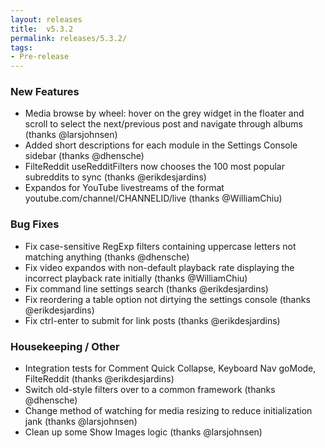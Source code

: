 ```yaml
---
layout: releases
title:  v5.3.2
permalink: releases/5.3.2/
tags:
- Pre-release
---
```


### New Features

- Media browse by wheel: hover on the grey widget in the floater and scroll to select the next/previous post and navigate through albums (thanks @larsjohnsen)
- Added short descriptions for each module in the Settings Console sidebar (thanks @dhensche)
- FilteReddit useRedditFilters now chooses the 100 most popular subreddits to sync (thanks @erikdesjardins)
- Expandos for YouTube livestreams of the format youtube.com/channel/CHANNELID/live (thanks @WilliamChiu)

### Bug Fixes

- Fix case-sensitive RegExp filters containing uppercase letters not matching anything (thanks @dhensche)
- Fix video expandos with non-default playback rate displaying the incorrect playback rate initially (thanks @WilliamChiu)
- Fix command line settings search (thanks @erikdesjardins)
- Fix reordering a table option not dirtying the settings console (thanks @erikdesjardins)
- Fix ctrl-enter to submit for link posts (thanks @erikdesjardins)

### Housekeeping / Other

- Integration tests for Comment Quick Collapse, Keyboard Nav goMode, FilteReddit (thanks @erikdesjardins)
- Switch old-style filters over to a common framework (thanks @dhensche)
- Change method of watching for media resizing to reduce initialization jank (thanks @larsjohnsen)
- Clean up some Show Images logic (thanks @larsjohnsen)
